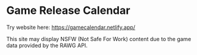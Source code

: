 # Game Release Calendar

Try website here: https://gamecalendar.netlify.app/

This site may display NSFW (Not Safe For Work) content due to the game data provided by the RAWG API.

